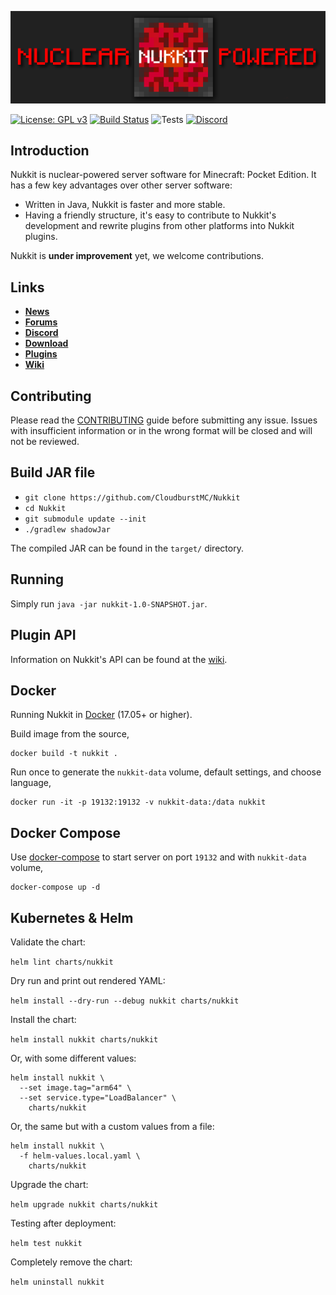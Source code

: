 ![nukkit](.github/images/banner.png)

[![License: GPL v3](https://img.shields.io/badge/License-GPL%20v3-blue.svg)](LICENSE)
[![Build Status](https://ci.nukkitx.com/job/NukkitX/job/Nukkit/job/master/badge/icon)](https://ci.nukkitx.com/job/NukkitX/job/Nukkit/job/master/)
![Tests](https://img.shields.io/jenkins/t/https/ci.nukkitx.com/job/NukkitX/job/Nukkit/job/master.svg)
[![Discord](https://img.shields.io/discord/393465748535640064.svg)](https://discord.gg/5PzMkyK)

Introduction
-------------

Nukkit is nuclear-powered server software for Minecraft: Pocket Edition.
It has a few key advantages over other server software:

* Written in Java, Nukkit is faster and more stable.
* Having a friendly structure, it's easy to contribute to Nukkit's development and rewrite plugins from other platforms into Nukkit plugins.

Nukkit is **under improvement** yet, we welcome contributions.

Links
--------------------

* __[News](https://nukkitx.com)__
* __[Forums](https://nukkitx.com/forums)__
* __[Discord](https://discord.gg/5PzMkyK)__
* __[Download](https://ci.nukkitx.com/job/NukkitX/job/Nukkit/job/master)__
* __[Plugins](https://nukkitx.com/resources/categories/nukkit-plugins.1)__
* __[Wiki](https://nukkitx.com/wiki/nukkit)__

Contributing
-------------
Please read the [CONTRIBUTING](.github/CONTRIBUTING.md) guide before submitting any issue. Issues with insufficient information or in the wrong format will be closed and will not be reviewed.

Build JAR file
-------------
- `git clone https://github.com/CloudburstMC/Nukkit`
- `cd Nukkit`
- `git submodule update --init`
- `./gradlew shadowJar`

The compiled JAR can be found in the `target/` directory.

Running
-------------
Simply run `java -jar nukkit-1.0-SNAPSHOT.jar`.

Plugin API
-------------
Information on Nukkit's API can be found at the [wiki](https://nukkitx.com/wiki/nukkit/).

Docker
-------------

Running Nukkit in [Docker](https://www.docker.com/) (17.05+ or higher).

Build image from the source,

```
docker build -t nukkit .
```

Run once to generate the `nukkit-data` volume, default settings, and choose language,

```
docker run -it -p 19132:19132 -v nukkit-data:/data nukkit
```
Docker Compose
-------------

Use [docker-compose](https://docs.docker.com/compose/overview/) to start server on port `19132` and with `nukkit-data` volume,

```
docker-compose up -d
```

Kubernetes & Helm
-------------

Validate the chart:

`helm lint charts/nukkit`

Dry run and print out rendered YAML:

`helm install --dry-run --debug nukkit charts/nukkit`

Install the chart:

`helm install nukkit charts/nukkit`

Or, with some different values:

```
helm install nukkit \
  --set image.tag="arm64" \
  --set service.type="LoadBalancer" \
    charts/nukkit
```

Or, the same but with a custom values from a file:

```
helm install nukkit \
  -f helm-values.local.yaml \
    charts/nukkit
```

Upgrade the chart:

`helm upgrade nukkit charts/nukkit`

Testing after deployment:

`helm test nukkit`

Completely remove the chart:

`helm uninstall nukkit`
